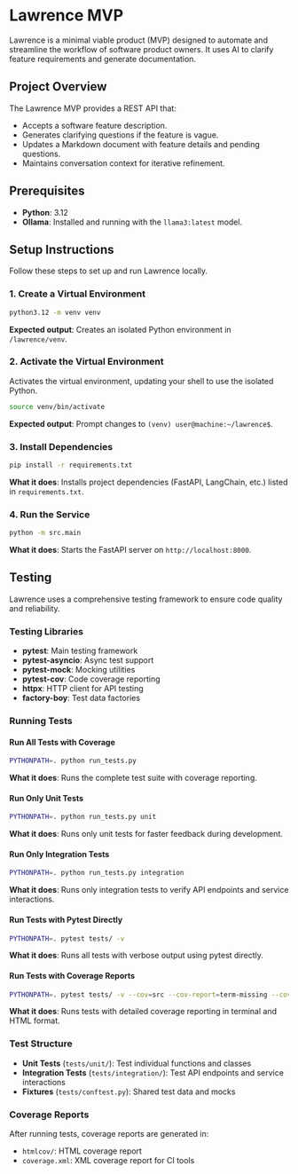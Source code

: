 # Lawrence MVP

Lawrence is a minimal viable product (MVP) designed to automate and streamline the workflow of software product owners. It uses AI to clarify feature requirements and generate documentation. 

## Project Overview

The Lawrence MVP provides a REST API that:
- Accepts a software feature description.
- Generates clarifying questions if the feature is vague.
- Updates a Markdown document with feature details and pending questions.
- Maintains conversation context for iterative refinement.

## Prerequisites

- **Python**: 3.12
- **Ollama**: Installed and running with the `llama3:latest` model.

## Setup Instructions

Follow these steps to set up and run Lawrence locally.

### 1. Create a Virtual Environment

```bash
python3.12 -m venv venv
```

**Expected output**: Creates an isolated Python environment in `/lawrence/venv`.

### 2. Activate the Virtual Environment

Activates the virtual environment, updating your shell to use the isolated Python.

```bash
source venv/bin/activate
```

**Expected output**: Prompt changes to `(venv) user@machine:~/lawrence$`.

### 3. Install Dependencies

```bash
pip install -r requirements.txt
```

**What it does**: Installs project dependencies (FastAPI, LangChain, etc.) listed in `requirements.txt`.

### 4. Run the Service

```bash
python -m src.main
```

**What it does**: Starts the FastAPI server on `http://localhost:8000`.

## Testing

Lawrence uses a comprehensive testing framework to ensure code quality and reliability.

### Testing Libraries

- **pytest**: Main testing framework
- **pytest-asyncio**: Async test support
- **pytest-mock**: Mocking utilities
- **pytest-cov**: Code coverage reporting
- **httpx**: HTTP client for API testing
- **factory-boy**: Test data factories

### Running Tests

#### Run All Tests with Coverage

```bash
PYTHONPATH=. python run_tests.py
```

**What it does**: Runs the complete test suite with coverage reporting.

#### Run Only Unit Tests

```bash
PYTHONPATH=. python run_tests.py unit
```

**What it does**: Runs only unit tests for faster feedback during development.

#### Run Only Integration Tests

```bash
PYTHONPATH=. python run_tests.py integration
```

**What it does**: Runs only integration tests to verify API endpoints and service interactions.

#### Run Tests with Pytest Directly

```bash
PYTHONPATH=. pytest tests/ -v
```

**What it does**: Runs all tests with verbose output using pytest directly.

#### Run Tests with Coverage Reports

```bash
PYTHONPATH=. pytest tests/ -v --cov=src --cov-report=term-missing --cov-report=html:htmlcov
```

**What it does**: Runs tests with detailed coverage reporting in terminal and HTML format.

### Test Structure

- **Unit Tests** (`tests/unit/`): Test individual functions and classes
- **Integration Tests** (`tests/integration/`): Test API endpoints and service interactions
- **Fixtures** (`tests/conftest.py`): Shared test data and mocks

### Coverage Reports

After running tests, coverage reports are generated in:
- `htmlcov/`: HTML coverage report
- `coverage.xml`: XML coverage report for CI tools
